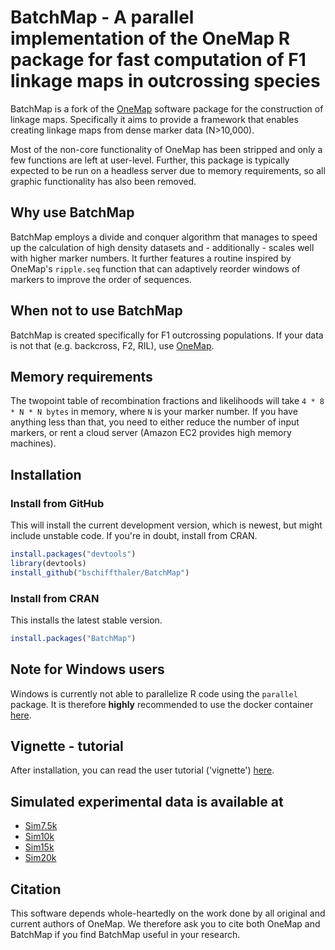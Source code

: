 # BatchMap - A parallel implementation of the OneMap R package for fast computation of F1 linkage maps in outcrossing species

BatchMap is a fork of the [OneMap](https://github.com/augusto-garcia/onemap) software package for the construction of linkage maps.
Specifically it aims to provide a framework that enables creating linkage maps from dense marker data (N>10,000).

Most of the non-core functionality of OneMap has been stripped and only a few functions are left at user-level. Further, this package is typically expected to be run on a headless server due to memory requirements, so all graphic functionality has also been removed.

## Why use BatchMap

BatchMap employs a divide and conquer algorithm that manages to speed up the calculation of high density datasets and - additionally - scales well with higher marker numbers. It further features a routine inspired by OneMap's `ripple.seq` function that can adaptively reorder windows of markers to improve the order of sequences.

## When not to use BatchMap

BatchMap is created specifically for F1 outcrossing populations. If your data is not that (e.g. backcross, F2, RIL), use [OneMap](https://github.com/augusto-garcia/onemap).

## Memory requirements

The twopoint table of recombination fractions and likelihoods will take `4 * 8 * N * N bytes` in memory, where `N` is your marker number. If you have anything less than that, you need to either reduce the number of input markers, or rent a cloud server (Amazon EC2 provides high memory machines). 

## Installation
### Install from GitHub

This will install the current development version, which is newest, but might include unstable code. If you're in doubt, install from CRAN.

```R
install.packages("devtools")
library(devtools)
install_github("bschiffthaler/BatchMap")
```

### Install from CRAN

This installs the latest stable version.

```R
install.packages("BatchMap")
```

## Note for Windows users

Windows is currently not able to parallelize R code using the `parallel` package. It is therefore **highly** recommended to use the docker container [here](https://hub.docker.com/r/bschiffthaler/batchmap/).

## Vignette - tutorial

After installation, you can read the user tutorial ('vignette') [here](https://s3-eu-west-1.amazonaws.com/bschiffthaler/BatchMap.html).

## Simulated experimental data is available at

* [Sim7.5k](https://s3-eu-west-1.amazonaws.com/bschiffthaler/BatchMap_sim_data/sim7.5k.txt)
* [Sim10k](https://s3-eu-west-1.amazonaws.com/bschiffthaler/BatchMap_sim_data/sim10k.txt)
* [Sim15k](https://s3-eu-west-1.amazonaws.com/bschiffthaler/BatchMap_sim_data/sim15k.txt)
* [Sim20k](https://s3-eu-west-1.amazonaws.com/bschiffthaler/BatchMap_sim_data/sim20k.txt)

## Citation

This software depends whole-heartedly on the work done by all original and current authors of OneMap. We therefore ask you to cite both OneMap and BatchMap if you find BatchMap useful in your research.
